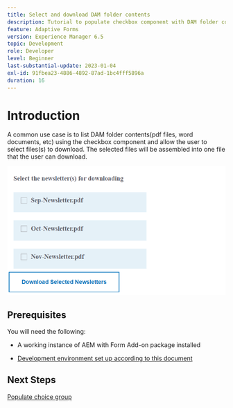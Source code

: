 ```yaml
---
title: Select and download DAM folder contents
description: Tutorial to populate checkbox component with DAM folder content and allow the user to download selected content.
feature: Adaptive Forms
version: Experience Manager 6.5
topic: Development
role: Developer
level: Beginner
last-substantial-update: 2023-01-04
exl-id: 91fbea23-4886-4892-87ad-1bc4fff5896a
duration: 16
---
```

# Introduction

A common use case is to list DAM folder contents(pdf files, word documents, etc) using the checkbox component and allow the user to select files(s) to download. The selected files will be assembled into one file that the user can download.

![use-case](assets/newsletters-download1.png)

## Prerequisites

You will need the following:

* A working instance of AEM with Form Add-on package installed

* [Development environment set up according to this document](https://experienceleague.adobe.com/docs/experience-manager-learn/forms/creating-your-first-osgi-bundle/create-your-first-osgi-bundle.html)

## Next Steps

[Populate choice group](./populating-choice-group-with-dam-folder-content.md)
